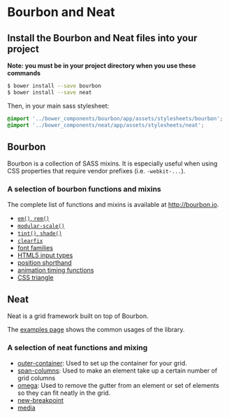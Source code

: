 # Bourbon and Neat
## Install the Bourbon and Neat files into your project
**Note: you must be in your project directory when you use these commands**

```sh
$ bower install --save bourbon
$ bower install --save neat
```

Then, in your main sass stylesheet:

```scss
@import '../bower_components/bourbon/app/assets/stylesheets/bourbon';
@import '../bower_components/neat/app/assets/stylesheets/neat';
```

## Bourbon
Bourbon is a collection of SASS mixins. It is especially useful when using CSS
properties that require vendor prefixes (i.e. `-webkit-...`).

### A selection of bourbon functions and mixins
The complete list of functions and mixins is available at http://bourbon.io.

- [`em()`, `rem()`](http://bourbon.io/docs/#px-to-em)
- [`modular-scale()`](http://bourbon.io/docs/#modular-scale)
- [`tint()`, `shade()`](http://bourbon.io/docs/#tint-shade)
- [`clearfix`](http://bourbon.io/docs/#clearfix)
- [font families](http://bourbon.io/docs/#font-family)
- [HTML5 input types](http://bourbon.io/docs/#html5-input-types)
- [position shorthand](http://bourbon.io/docs/#position)
- [animation timing functions](http://bourbon.io/docs/#timing-functions)
- [CSS triangle](http://bourbon.io/docs/#triangle)

## Neat
Neat is a grid framework built on top of Bourbon.

The [examples page](http://neat.bourbon.io/examples/) shows the common usages of
the library.

### A selection of neat functions and mixing

- [outer-container](http://thoughtbot.github.io/neat-docs/latest/#outer-container):
  Used to set up the container for your grid.
- [span-columns](http://thoughtbot.github.io/neat-docs/latest/#span-columns):
  Used to make an element take up a certain number of grid columns
- [omega](http://thoughtbot.github.io/neat-docs/latest/#omega): Used to remove
  the gutter from an element or set of elements so they can fit neatly in the
  grid.
- [new-breakpoint](http://thoughtbot.github.io/neat-docs/latest/#new-breakpoint)
- [media](http://thoughtbot.github.io/neat-docs/latest/#media)

